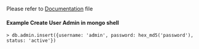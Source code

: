 
Please refer to [Documentation](https://github.com/si294r/Documentation/blob/master/setup_apache_php_with_mongodb_extension.md) file

#### Example Create User Admin in mongo shell
```
> db.admin.insert({username: 'admin', password: hex_md5('password'), status: 'active'})
```
